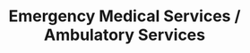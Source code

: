 ---
layout: default
title: Emergency Medical Services / Ambulatory Services
nav_order: 2
has_children: true
---